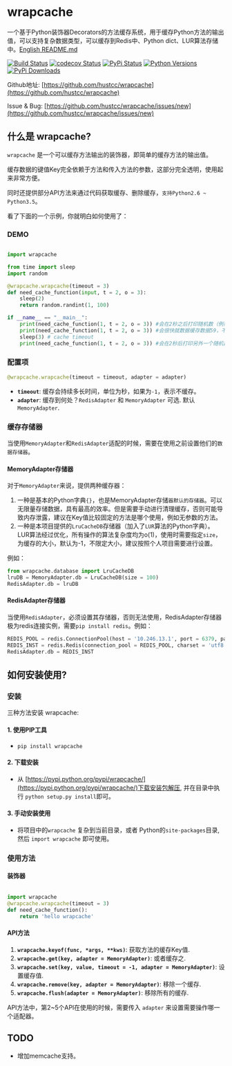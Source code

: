 # wrapcache

一个基于Python装饰器Decorators的方法缓存系统，用于缓存Python方法的输出值，可以支持复杂数据类型，可以缓存到Redis中、Python dict、LUR算法存储中。[English README.md](README.md)

[![Build Status](https://travis-ci.org/hustcc/wrapcache.svg)](https://travis-ci.org/hustcc/wrapcache) [![codecov Status](https://codecov.io/github/hustcc/wrapcache/coverage.svg?branch=master)](https://codecov.io/github/hustcc/wrapcache?branch=master) [![PyPi Status](https://img.shields.io/pypi/v/wrapcache.svg)](https://pypi.python.org/pypi/wrapcache) [![Python Versions](https://img.shields.io/pypi/pyversions/wrapcache.svg)](https://pypi.python.org/pypi/wrapcache) [![PyPi Downloads](https://img.shields.io/pypi/dm/wrapcache.svg)](https://pypi.python.org/pypi/wrapcache)

Github地址: [https://github.com/hustcc/wrapcache](https://github.com/hustcc/wrapcache)

Issue & Bug: [https://github.com/hustcc/wrapcache/issues/new](https://github.com/hustcc/wrapcache/issues/new)


## 什么是 wrapcache?

`wrapcache` 是一个可以缓存方法输出的装饰器，即简单的缓存方法的输出值。

缓存数据的键值Key完全依赖于方法和传入方法的参数，这部分完全透明，使用起来非常方便。

同时还提供部分API方法来通过代码获取缓存、删除缓存，`支持Python2.6 ~ Python3.5`。

看了下面的一个示例，你就明白如何使用了：

### DEMO

```python

import wrapcache

from time import sleep
import random

@wrapcache.wrapcache(timeout = 3)
def need_cache_function(input, t = 2, o = 3):
    sleep(2)
    return random.randint(1, 100)

if __name__ == "__main__":
	print(need_cache_function(1, t = 2, o = 3)) #会在2秒之后打印随机数（例如59）
	print(need_cache_function(1, t = 2, o = 3)) #会很快就数据缓存数据59，不需要等待2秒
	sleep(3) # cache timeout
	print(need_cache_function(1, t = 2, o = 3)) #会在2秒后打印另外一个随机数，一般不会等于59


```

### 配置项

```python
@wrapcache.wrapcache(timeout = timeout, adapter = adapter)
```

 - **`timeout`**: 缓存会持续多长时间，单位为秒，如果为`-1`，表示不缓存。
 - **`adapter`**: 缓存到何处？`RedisAdapter` 和 `MemoryAdapter` 可选. 默认 `MemoryAdapter`.

### 缓存存储器

当使用`MemoryAdapter`和`RedisAdapter`适配的时候，需要在使用之前设置他们的`数据存储器`。


#### MemoryAdapter存储器

对于`MemoryAdapter`来说，提供两种缓存器：

1. 一种是基本的Python字典`{}`，也是MemoryAdapter存储`器默认的存储器`。可以无限量存储数据，具有最高的效率。但是需要手动进行清理缓存，否则可能导致内存泄露，建议在Key值比较固定的方法是哪个使用，例如无参数的方法。
2. 一种是本项目提供的`LruCacheDB`存储器（加入了`LUR`算法的Python字典）。LUR算法经过优化，所有操作的算法复杂度均为o(1)，使用时需要指定`size`，为缓存的大小，默认为-1，不限定大小，建议按照个人项目需要进行设置。

例如：

```python
from wrapcache.database import LruCacheDB
lruDB = MemoryAdapter.db = LruCacheDB(size = 100)
RedisAdapter.db = lruDB
```

#### RedisAdapter存储器

当使用`RedisAdapter`，必须设置其存储器，否则无法使用，RedisAdapter存储器极为redis连接实例，需要`pip install redis`。例如：

```python
REDIS_POOL = redis.ConnectionPool(host = '10.246.13.1', port = 6379, password = 'redis_pwd', db = 1)
REDIS_INST = redis.Redis(connection_pool = REDIS_POOL, charset = 'utf8')
RedisAdapter.db = REDIS_INST
```

## 如何安装使用?

### 安装

三种方法安装 wrapcache: 

#### 1. 使用PIP工具

 - `pip install wrapcache`

#### 2. 下载安装

 - 从 [https://pypi.python.org/pypi/wrapcache/](https://pypi.python.org/pypi/wrapcache/)下载安装包解压, 并在目录中执行 `python setup.py install`即可。

#### 3. 手动安装使用

 - 将项目中的`wrapcache` 复杂到当前目录，或者 Python的`site-packages`目录, 然后 `import wrapcache` 即可使用。


### 使用方法

#### 装饰器

```python

import wrapcache
@wrapcache.wrapcache(timeout = 3)
def need_cache_function():
	return 'hello wrapcache'

```

#### API方法

1. **`wrapcache.keyof(func, *args, **kws)`**: 获取方法的缓存Key值.
2. **`wrapcache.get(key, adapter = MemoryAdapter)`**: 或者缓存之.
3. **`wrapcache.set(key, value, timeout = -1, adapter = MemoryAdapter)`**: 设置缓存值.
4. **`wrapcache.remove(key, adapter = MemoryAdapter)`**: 移除一个缓存.
5. **`wrapcache.flush(adapter = MemoryAdapter)`**: 移除所有的缓存.

API方法中，第2~5个API在使用的时候，需要传入 `adapter` 来设置需要操作哪一个适配器。


## TODO

 - 增加memcache支持。